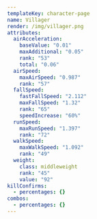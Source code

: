 ```yaml
---
templateKey: character-page
name: Villager
render: /img/villager.png
attributes:
  airAcceleration:
    baseValue: "0.01"
    maxAdditional: "0.05"
    rank: "53"
    total: "0.06"
  airSpeed:
    maxAirSpeed: "0.987"
    rank: "57"
  fallSpeed:
    fastFallSpeed: "2.112"
    maxFallSpeed: "1.32"
    rank: "65"
    speedIncrease: "60%"
  runSpeed:
    maxRunSpeed: "1.397"
    rank: "72"
  walkSpeed:
    maxWalkSpeed: "1.092"
    rank: "49"
  weight:
    class: middleweight
    rank: "45"
    value: "92"
killConfirms:
  - percentages: {}
combos:
  - percentages: {}
---
```


